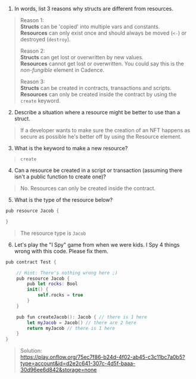 1. In words, list 3 reasons why structs are different from resources.
> Reason 1:  
> **Structs** can be 'copied' into multiple vars and constants.  
> **Resources** can only exist once and should always be moved (``<-``) or destroyed (``destroy``).
> 
> Reason 2:   
> **Structs** can get lost or overwritten by new values.  
> **Resources** cannot get lost or overwritten. You could say this is the *non-fungible* element in Cadence.
>
> Reason 3:   
> **Structs** can be created in contracts, transactions and scripts.   
> **Resources** can only be created inside the contract by using the ``create`` keyword.

2. Describe a situation where a resource might be better to use than a struct.
> If a developer wants to make sure the creation of an NFT happens as secure as possible he's better off by using the Resource element.

3. What is the keyword to make a new resource?
> ``create``
  
4. Can a resource be created in a script or transaction (assuming there isn't a public function to create one)?
> No. Resources can only be created inside the contract.

5. What is the type of the resource below?
```swift
pub resource Jacob {

}
```
> The resource type is ``Jacob``
  

6. Let's play the "I Spy" game from when we were kids. I Spy 4 things wrong with this code. Please fix them.

```swift
pub contract Test {

    // Hint: There's nothing wrong here ;)
    pub resource Jacob {
        pub let rocks: Bool
        init() {
            self.rocks = true
        }
    }

    pub fun createJacob(): Jacob { // there is 1 here
        let myJacob = Jacob() // there are 2 here
        return myJacob // there is 1 here
    }
}
```
> Solution:  
> https://play.onflow.org/75ec7f86-b24d-4f02-ab45-c3c11bc7a0b5?type=account&id=d2e2c641-307c-4d5f-baaa-30d96ee6d842&storage=none
